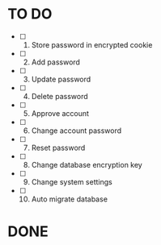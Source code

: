 # TO DO

- [ ] 1. Store password in encrypted cookie
- [ ] 2. Add password
- [ ] 3. Update password
- [ ] 4. Delete password
- [ ] 5. Approve account
- [ ] 6. Change account password
- [ ] 7. Reset password
- [ ] 8. Change database encryption key
- [ ] 9. Change system settings
- [ ] 10. Auto migrate database

# DONE

